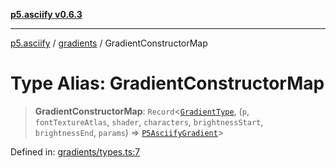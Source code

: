 [**p5.asciify v0.6.3**](../../../README.md)

***

[p5.asciify](../../../globals.md) / [gradients](../README.md) / GradientConstructorMap

# Type Alias: GradientConstructorMap

> **GradientConstructorMap**: `Record`\<[`GradientType`](GradientType.md), (`p`, `fontTextureAtlas`, `shader`, `characters`, `brightnessStart`, `brightnessEnd`, `params`) => [`P5AsciifyGradient`](../classes/P5AsciifyGradient.md)\>

Defined in: [gradients/types.ts:7](https://github.com/humanbydefinition/p5-asciify/blob/43b7b0b0d976fb53040ff3a56f702a43d4eee882/src/lib/gradients/types.ts#L7)

